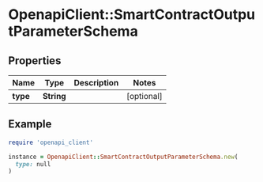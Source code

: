 # OpenapiClient::SmartContractOutputParameterSchema

## Properties

| Name | Type | Description | Notes |
| ---- | ---- | ----------- | ----- |
| **type** | **String** |  | [optional] |

## Example

```ruby
require 'openapi_client'

instance = OpenapiClient::SmartContractOutputParameterSchema.new(
  type: null
)
```

